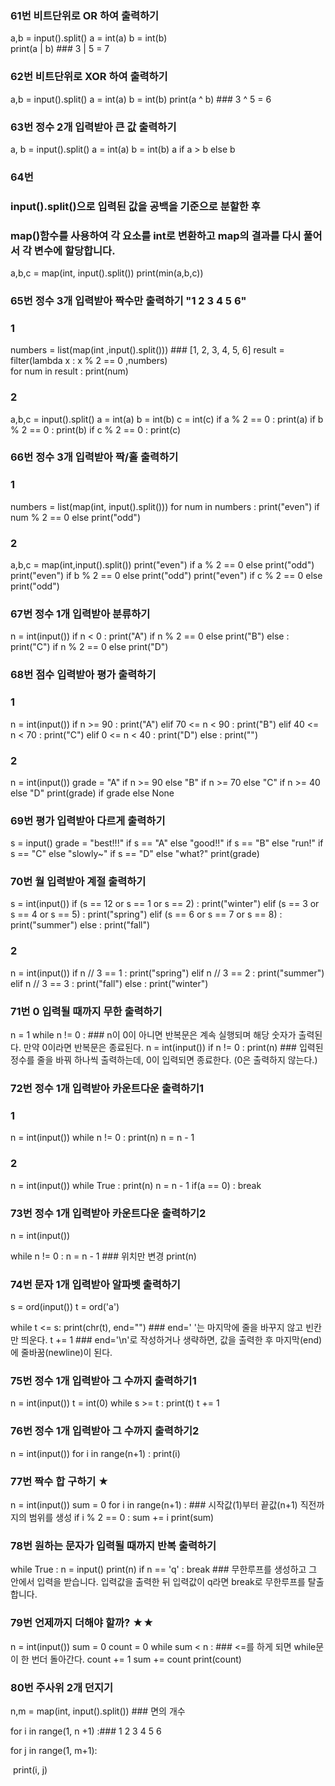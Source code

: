 
### 61번 비트단위로 OR 하여 출력하기
a,b = input().split()
a = int(a)
b = int(b)  
print(a | b) ### 3 | 5 = 7

### 62번 비트단위로 XOR 하여 출력하기
a,b = input().split()
a = int(a)
b = int(b)
print(a ^ b) ### 3 ^ 5 = 6

### 63번 정수 2개 입력받아 큰 값 출력하기
a, b = input().split()
a = int(a)
b = int(b)
a if a > b else b

### 64번
### input().split()으로 입력된 값을 공백을 기준으로 분할한 후 
### map()함수를 사용하여 각 요소를 int로 변환하고 map의 결과를 다시 풀어서 각 변수에 할당합니다. 
a,b,c = map(int, input().split()) 
print(min(a,b,c))

### 65번 정수 3개 입력받아 짝수만 출력하기 "1 2 3 4 5 6"
### 1
numbers = list(map(int ,input().split())) ### [1, 2, 3, 4, 5, 6] 
result = filter(lambda x : x % 2 == 0 ,numbers)      
for num in result : 
    print(num)
### 2
a,b,c = input().split() 
a = int(a)
b = int(b)
c = int(c)
if a % 2 == 0 : print(a) 
if b % 2 == 0 : print(b) 
if c % 2 == 0 : print(c) 

### 66번 정수 3개 입력받아 짝/홀 출력하기
### 1
numbers = list(map(int, input().split()))
for num in numbers  :
    print("even") if num % 2 == 0 else print("odd")
### 2
a,b,c = map(int,input().split())
print("even") if a % 2 == 0 else print("odd")
print("even") if b % 2 == 0 else print("odd")
print("even") if c % 2 == 0 else print("odd")

### 67번 정수 1개 입력받아 분류하기
n = int(input())
if n < 0 :
    print("A") if n % 2 == 0 else print("B")
else :
    print("C") if n % 2 == 0 else print("D")

### 68번 점수 입력받아 평가 출력하기
### 1
n = int(input())
if n >= 90 :
    print("A")
elif 70 <= n < 90 :
    print("B")
elif 40 <= n < 70 :
    print("C")
elif 0 <= n < 40 :
    print("D")
else :
    print("")
    
### 2 
n = int(input())
grade = "A" if n >= 90 else "B" if n >= 70 else "C" if n >= 40 else "D"
print(grade) if grade else None   


### 69번 평가 입력받아 다르게 출력하기
s = input()
grade = "best!!!" if s == "A" else "good!!" if s == "B" else "run!" if s == "C" else "slowly~" if s == "D" else "what?"
print(grade)

### 70번 월 입력받아 계절 출력하기


s = int(input())
if (s == 12 or s ==  1 or s ==  2) : 
    print("winter")
elif (s == 3 or s ==  4 or s ==  5) :
    print("spring")
elif (s == 6 or s ==  7 or s ==  8) :
    print("summer")
else  :
    print("fall")
    
### 2
n = int(input())
if n // 3 == 1 : 
    print("spring")
elif n // 3 == 2 :
    print("summer")
elif n // 3 == 3 :
    print("fall")
else : print("winter") 


### 71번 0 입력될 때까지 무한 출력하기
n = 1
while n != 0 :  ### n이 0이 아니면 반복문은 계속 실행되며 해당 숫자가 출력된다. 만약 0이라면 반복문은 종료된다.
    n = int(input())
    if n != 0 :
        print(n)  ### 입력된 정수를 줄을 바꿔 하나씩 출력하는데, 0이 입력되면 종료한다. (0은 출력하지 않는다.)
### 72번 정수 1개 입력받아 카운트다운 출력하기1
### 1
n = int(input())
while n != 0 :
    print(n)
    n = n - 1
### 2 
n = int(input())
while True :
    print(n)
    n = n - 1
    if(a == 0) : 
        break


### 73번 정수 1개 입력받아 카운트다운 출력하기2
n = int(input())

while n != 0 :
    n = n - 1 ### 위치만 변경
    print(n)

### 74번 문자 1개 입력받아 알파벳 출력하기
s = ord(input())
t = ord('a')

while t <= s:
    print(chr(t), end="") ### end=' '는 마지막에 줄을 바꾸지 않고 빈칸만 띄운다.
    t += 1                ### end='\n'로 작성하거나 생략하면, 값을 출력한 후 마지막(end)에 줄바꿈(newline)이 된다.

### 75번 정수 1개 입력받아 그 수까지 출력하기1
n = int(input())
t = int(0)
while s >= t : 
    print(t)
    t += 1
### 76번 정수 1개 입력받아 그 수까지 출력하기2
n = int(input())
for i in range(n+1) :
    print(i)


### 77번 짝수 합 구하기 ★ 
n = int(input())
sum = 0
for i in range(n+1) : ### 시작값(1)부터 끝값(n+1) 직전까지의 범위를 생성
    if i % 2 == 0 :
        sum += i
print(sum)

### 78번 원하는 문자가 입력될 때까지 반복 출력하기
while True : 
    n = input()
    print(n)
    if n == 'q' : break   ### 무한루프를 생성하고 그 안에서 입력을 받습니다. 입력값을 출력한 뒤 입력값이 q라면 break로 무한루프를 탈출합니다.  
    
### 79번 언제까지 더해야 할까? ★★
n = int(input())
sum = 0
count = 0
while sum < n : ### <=를 하게 되면 while문이 한 번더 돌아간다.
    count += 1
    sum += count
print(count)
    

### 80번 주사위 2개 던지기

n,m = map(int, input().split()) ### 면의 개수

for i in range(1, n +1) :### 1 2 3 4 5 6

  for j in range(1, m+1):

​    print(i, j)